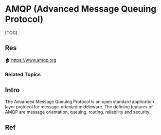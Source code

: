 # AMQP (Advanced Message Queuing Protocol)

[TOC]



## Res
🏠 https://www.amqp.org


### Related Topics



## Intro
The Advanced Message Queuing Protocol is an open standard application layer protocol for message-oriented middleware. The defining features of AMQP are message orientation, queuing, routing, reliability and security.



## Ref
[👍 FAQ: What is AMQP and why is it used in RabbitMQ?]: https://www.cloudamqp.com/blog/what-is-amqp-and-why-is-it-used-in-rabbitmq.html

[OASIS Advanced Message Queuing Protocol (AMQP) TC | Oasis Open]: https://www.oasis-open.org/committees/tc_home.php?wg_abbrev=amqp

